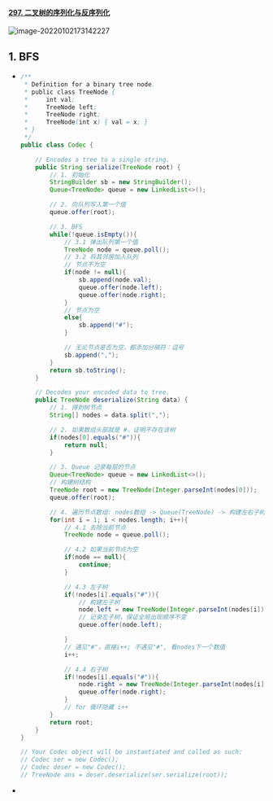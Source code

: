 #### [297. 二叉树的序列化与反序列化](https://leetcode-cn.com/problems/serialize-and-deserialize-binary-tree/)

![image-20220102173142227](https://raw.githubusercontent.com/TWDH/Leetcode-From-Zero/pictures/img/image-20220102173142227.png)

## 1. BFS

- ```java
  /**
   * Definition for a binary tree node.
   * public class TreeNode {
   *     int val;
   *     TreeNode left;
   *     TreeNode right;
   *     TreeNode(int x) { val = x; }
   * }
   */
  public class Codec {
  
      // Encodes a tree to a single string.
      public String serialize(TreeNode root) {
          // 1. 初始化
          StringBuilder sb = new StringBuilder();
          Queue<TreeNode> queue = new LinkedList<>();
  
          // 2. 向队列写入第一个值
          queue.offer(root);
  
          // 3. BFS
          while(!queue.isEmpty()){
              // 3.1 弹出队列第一个值
              TreeNode node = queue.poll();
              // 3.2 将其邻居加入队列
              // 节点不为空
              if(node != null){
                  sb.append(node.val);
                  queue.offer(node.left);
                  queue.offer(node.right);
              }
              // 节点为空
              else{
                  sb.append("#");
              }
  
              // 无论节点是否为空，都添加分隔符：逗号
              sb.append(",");
          }
          return sb.toString();
      }
  
      // Decodes your encoded data to tree.
      public TreeNode deserialize(String data) {
          // 1. 得到树节点
          String[] nodes = data.split(",");
  
          // 2. 如果数组头部就是 #，证明不存在该树
          if(nodes[0].equals("#")){
              return null;
          }
  
          // 3. Queue 记录每层的节点
          Queue<TreeNode> queue = new LinkedList<>();
          // 构建树结构
          TreeNode root = new TreeNode(Integer.parseInt(nodes[0]));
          queue.offer(root);
  
          // 4. 遍历节点数组: nodes数组 -> Queue(TreeNode) -> 构建左右子树
          for(int i = 1; i < nodes.length; i++){
              // 4.1 去除当前节点
              TreeNode node = queue.poll();
  
              // 4.2 如果当前节点为空
              if(node == null){
                  continue;
              }
  
              // 4.3 左子树
              if(!nodes[i].equals("#")){
                  // 构建左子树
                  node.left = new TreeNode(Integer.parseInt(nodes[i]));
                  // 记录左子树，保证全局出现顺序不变
                  queue.offer(node.left);
  
              }
              // 遇见"#"，直接i++; 不遇见"#", 看nodes下一个数值
              i++;
  
              // 4.4 右子树
              if(!nodes[i].equals("#")){
                  node.right = new TreeNode(Integer.parseInt(nodes[i]));
                  queue.offer(node.right);
              }
              // for 循环隐藏 i++
          }
          return root;
      }
  }
  
  // Your Codec object will be instantiated and called as such:
  // Codec ser = new Codec();
  // Codec deser = new Codec();
  // TreeNode ans = deser.deserialize(ser.serialize(root));
  ```

- 